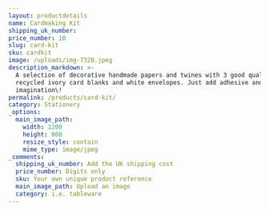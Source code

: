 ```yaml
---
layout: productdetails
name: Cardmaking Kit
shipping_uk_number:
price_number: 10
slug: card-kit
sku: cardkit
image: /uploads/img-7320.jpeg
description_markdown: >-
  A selection of decorative handmade papers and twines with 3 good quality
  recycled ivory card blanks and white envelopes. Just add adhesive and
  imagination\!
permalink: /products/card-kit/
category: Stationery
_options:
  main_image_path:
    width: 1200
    height: 800
    resize_style: contain
    mime_type: image/jpeg
_comments:
  shipping_uk_number: Add the UK shipping cost
  price_number: Digits only
  sku: Your own unique product reference
  main_image_path: Upload an image
  category: i.e. tableware
---
```


